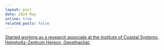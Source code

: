 ```yaml
---
layout: post
date: 2024 May
inline: true
related_posts: false
---
```


<a href="[https://www.hereon.de/institutes/coastal_systems_analysis_modeling/coastal_climate_regional_sea_level_changes/team/114121/index.php.en"> Started working as a research associate at the Institute of Coastal Systems, Helmholtz-Zentrum Hereon, Geesthachat. </a>



